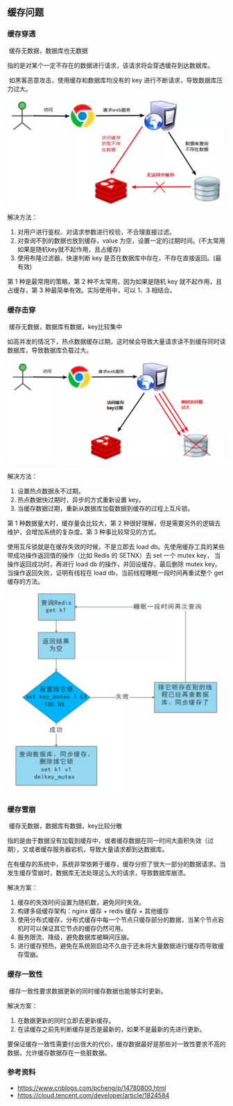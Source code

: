 ## 缓存问题

### 缓存穿透

​	缓存无数据，数据库也无数据

​	指的是对某个一定不存在的数据进行请求，该请求将会穿透缓存到达数据库。

​	如黑客恶意攻击，使用缓存和数据库均没有的 key 进行不断请求，导致数据库压力过大。

![img](image/vx81pgfilg.png)

解决方法：

1. 对用户进行鉴权、对请求参数进行校验，不合理直接过滤。
2. 对查询不到的数据也放到缓存，value 为空，设置一定的过期时间。(不太常用如果是随机key就不起作用，且占缓存)
3. 使用布隆过滤器，快速判断 key 是否在数据库中存在，不存在直接返回。(最有效)

第 1 种是最常用的策略，第 2 种不太常用，因为如果是随机 key 就不起作用，且占缓存，第 3 种最简单有效。实际使用中，可以 1、3 相结合。

### 缓存击穿

​	缓存无数据，数据库有数据，key比较集中

​	如高并发的情况下，热点数据缓存过期，这时候会导致大量请求读不到缓存同时读数据库，导致数据库负载过大。

![img](image/k4eqeqksqw.png)

解决方法：

1. 设置热点数据永不过期。
2. 热点数据快过期时，异步的方式重新设置 key。
3. 当缓存数据过期，重新从数据库加载数据到缓存的过程上互斥锁。

第 1 种数据量大时，缓存量会比较大，第 2 种很好理解，但是需要另外的逻辑去维护，会增加系统的复杂度。第 3 种事比较常见的方式。

使用互斥锁就是在缓存失效的时候，不是立即去 load  db。先使用缓存工具的某些带成功操作返回值的操作（比如 Redis 的 SETNX）去 set 一个 mutex key， 当操作返回成功时，再进行 load db 的操作，并回设缓存，最后删除 mutex key。当操作返回失败，证明有线程在 load db，当前线程睡眠一段时间再重试整个 get 缓存的方法。

![img](image/8dchiyatvt.png)

### 缓存雪崩

​	缓存无数据，数据库有数据，key比较分散

​	指的是由于数据没有加载到缓存中，或者缓存数据在同一时间大面积失效（过期），又或者缓存服务器宕机，导致大量请求都到达数据库。

​	在有缓存的系统中，系统非常依赖于缓存，缓存分担了很大一部分的数据请求。当发生缓存雪崩时，数据库无法处理这么大的请求，导致数据库崩溃。

解决方案：

1. 缓存的失效时间设置为随机数，避免同时失效。
2. 构建多级缓存架构：nginx 缓存 + redis 缓存 + 其他缓存
3. 使用分布式缓存，分布式缓存中每一个节点只缓存部分的数据，当某个节点宕机时可以保证其它节点的缓存仍然可用。
4. 服务限流、降级，避免数据库被瞬间压崩。
5. 进行缓存预热，避免在系统刚启动不久由于还未将大量数据进行缓存而导致缓存雪崩。

### 缓存一致性

​	缓存一致性要求数据更新的同时缓存数据也能够实时更新。

解决方案：

1. 在数据更新的同时立即去更新缓存。
2. 在读缓存之前先判断缓存是否是最新的，如果不是最新的先进行更新。

​    要保证缓存一致性需要付出很大的代价，缓存数据最好是那些对一致性要求不高的数据，允许缓存数据存在一些脏数据。













### 参考资料

- https://www.cnblogs.com/pcheng/p/14780800.html
- https://cloud.tencent.com/developer/article/1824584